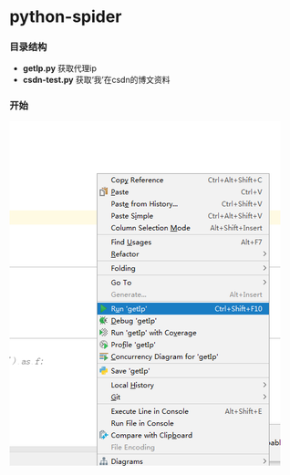 # python-spider

### 目录结构
* **getIp.py** 获取代理ip
* **csdn-test.py** 获取‘我’在csdn的博文资料


### 开始
![](src/img/run.png)